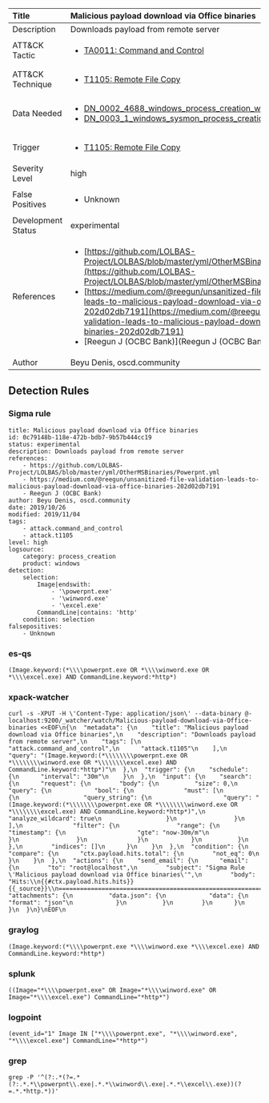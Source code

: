 | Title                | Malicious payload download via Office binaries                                                                                                                                                 |
|:---------------------|:------------------------------------------------------------------------------------------------------------------------------------------------------------|
| Description          | Downloads payload from remote server                                                                                                                                           |
| ATT&amp;CK Tactic    |  <ul><li>[TA0011: Command and Control](https://attack.mitre.org/tactics/TA0011)</li></ul>  |
| ATT&amp;CK Technique | <ul><li>[T1105: Remote File Copy](https://attack.mitre.org/techniques/T1105)</li></ul>  |
| Data Needed          | <ul><li>[DN_0002_4688_windows_process_creation_with_commandline](../Data_Needed/DN_0002_4688_windows_process_creation_with_commandline.md)</li><li>[DN_0003_1_windows_sysmon_process_creation](../Data_Needed/DN_0003_1_windows_sysmon_process_creation.md)</li></ul>  |
| Trigger              | <ul><li>[T1105: Remote File Copy](../Triggers/T1105.md)</li></ul>  |
| Severity Level       | high |
| False Positives      | <ul><li>Unknown</li></ul>  |
| Development Status   | experimental |
| References           | <ul><li>[https://github.com/LOLBAS-Project/LOLBAS/blob/master/yml/OtherMSBinaries/Powerpnt.yml](https://github.com/LOLBAS-Project/LOLBAS/blob/master/yml/OtherMSBinaries/Powerpnt.yml)</li><li>[https://medium.com/@reegun/unsanitized-file-validation-leads-to-malicious-payload-download-via-office-binaries-202d02db7191](https://medium.com/@reegun/unsanitized-file-validation-leads-to-malicious-payload-download-via-office-binaries-202d02db7191)</li><li>[Reegun J (OCBC Bank)](Reegun J (OCBC Bank))</li></ul>  |
| Author               | Beyu Denis, oscd.community |


## Detection Rules

### Sigma rule

```
title: Malicious payload download via Office binaries
id: 0c79148b-118e-472b-bdb7-9b57b444cc19
status: experimental
description: Downloads payload from remote server
references:
    - https://github.com/LOLBAS-Project/LOLBAS/blob/master/yml/OtherMSBinaries/Powerpnt.yml
    - https://medium.com/@reegun/unsanitized-file-validation-leads-to-malicious-payload-download-via-office-binaries-202d02db7191
    - Reegun J (OCBC Bank)
author: Beyu Denis, oscd.community
date: 2019/10/26
modified: 2019/11/04
tags:
    - attack.command_and_control
    - attack.t1105
level: high
logsource:
    category: process_creation
    product: windows
detection:
    selection:
        Image|endswith: 
            - '\powerpnt.exe'
            - '\winword.exe'
            - '\excel.exe'
        CommandLine|contains: 'http'
    condition: selection
falsepositives:
    - Unknown

```





### es-qs
    
```
(Image.keyword:(*\\\\powerpnt.exe OR *\\\\winword.exe OR *\\\\excel.exe) AND CommandLine.keyword:*http*)
```


### xpack-watcher
    
```
curl -s -XPUT -H \'Content-Type: application/json\' --data-binary @- localhost:9200/_watcher/watch/Malicious-payload-download-via-Office-binaries <<EOF\n{\n  "metadata": {\n    "title": "Malicious payload download via Office binaries",\n    "description": "Downloads payload from remote server",\n    "tags": [\n      "attack.command_and_control",\n      "attack.t1105"\n    ],\n    "query": "(Image.keyword:(*\\\\\\\\powerpnt.exe OR *\\\\\\\\winword.exe OR *\\\\\\\\excel.exe) AND CommandLine.keyword:*http*)"\n  },\n  "trigger": {\n    "schedule": {\n      "interval": "30m"\n    }\n  },\n  "input": {\n    "search": {\n      "request": {\n        "body": {\n          "size": 0,\n          "query": {\n            "bool": {\n              "must": [\n                {\n                  "query_string": {\n                    "query": "(Image.keyword:(*\\\\\\\\powerpnt.exe OR *\\\\\\\\winword.exe OR *\\\\\\\\excel.exe) AND CommandLine.keyword:*http*)",\n                    "analyze_wildcard": true\n                  }\n                }\n              ],\n              "filter": {\n                "range": {\n                  "timestamp": {\n                    "gte": "now-30m/m"\n                  }\n                }\n              }\n            }\n          }\n        },\n        "indices": []\n      }\n    }\n  },\n  "condition": {\n    "compare": {\n      "ctx.payload.hits.total": {\n        "not_eq": 0\n      }\n    }\n  },\n  "actions": {\n    "send_email": {\n      "email": {\n        "to": "root@localhost",\n        "subject": "Sigma Rule \'Malicious payload download via Office binaries\'",\n        "body": "Hits:\\n{{#ctx.payload.hits.hits}}{{_source}}\\n================================================================================\\n{{/ctx.payload.hits.hits}}",\n        "attachments": {\n          "data.json": {\n            "data": {\n              "format": "json"\n            }\n          }\n        }\n      }\n    }\n  }\n}\nEOF\n
```


### graylog
    
```
(Image.keyword:(*\\\\powerpnt.exe *\\\\winword.exe *\\\\excel.exe) AND CommandLine.keyword:*http*)
```


### splunk
    
```
((Image="*\\\\powerpnt.exe" OR Image="*\\\\winword.exe" OR Image="*\\\\excel.exe") CommandLine="*http*")
```


### logpoint
    
```
(event_id="1" Image IN ["*\\\\powerpnt.exe", "*\\\\winword.exe", "*\\\\excel.exe"] CommandLine="*http*")
```


### grep
    
```
grep -P '^(?:.*(?=.*(?:.*.*\\powerpnt\\.exe|.*.*\\winword\\.exe|.*.*\\excel\\.exe))(?=.*.*http.*))'
```



